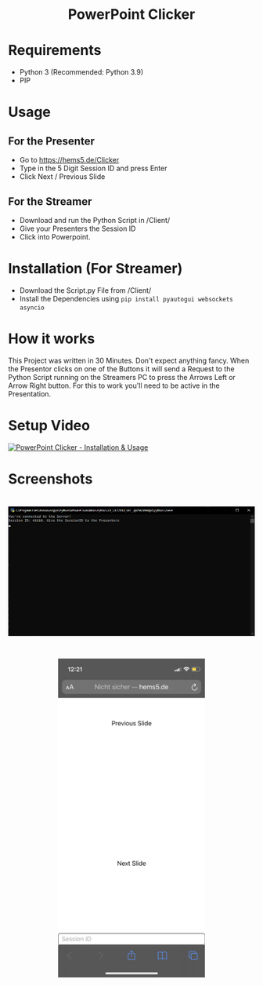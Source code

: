 <h1 align="center">
  PowerPoint Clicker
</h1>

# Requirements
* Python 3 (Recommended: Python 3.9)
* PIP

# Usage
## For the Presenter
* Go to https://hems5.de/Clicker
* Type in the 5 Digit Session ID and press Enter
* Click Next / Previous Slide

## For the Streamer
* Download and run the Python Script in /Client/
* Give your Presenters the Session ID
* Click into Powerpoint.

# Installation (For Streamer)
* Download the Script.py File from /Client/
* Install the Dependencies using `pip install pyautogui websockets asyncio`

# How it works
This Project was written in 30 Minutes. Don't expect anything fancy. When the Presentor clicks on one of the Buttons it will send a Request to the Python Script running on the Streamers PC to press the Arrows Left or Arrow Right button. For this to work you'll need to be active in the Presentation.

# Setup Video
[![PowerPoint Clicker - Installation & Usage](http://img.youtube.com/vi/ONi3Xi8RwzY/0.jpg)](http://www.youtube.com/watch?v=ONi3Xi8RwzY "PowerPoint Clicker - Installation & Usage")

# Screenshots

<h1 align="center">
  <img src="./assets/Client.png" width="600">
</h1>

<h1 align="center">
  <img src="./assets/phone.png" width="300">
</h1>
